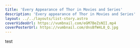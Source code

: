 ```yaml
---
title: 'Every Appearance of Thor in Movies and Series'
description: 'Every appearance of Thor in Movies and Series'
layout: ../../layouts/list-story.astro
coverVideoUrl: https://vumbnail.com/eGM7BeZsNII.mp4
coverPosterUrl: https://vumbnail.com/dnsBfW4L8_Q.jpg
---
```


test
